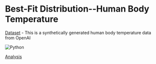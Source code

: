 # Best-Fit Distribution--Human Body Temperature

[Dataset](https://github.com/DiAg-2025/Python--Best-Fit-Distribution--Human-Body-Temperature/blob/main/human_body_temperature.csv) - This is a synthetically generated human body temperature data from OpenAI

![Python](https://img.shields.io/badge/Py_Libraries-numpy,_matplotlib.pyplot,_pandas,_scipy.stats,_fitter,_seaborn-beige.svg)

[Analysis](https://github.com/DiAg-2025/Python--Best-Fit-Distribution--Human-Body-Temperature/blob/main/Analysis.ipynb)


